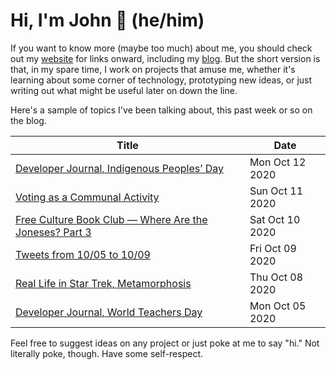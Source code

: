 # Hi, I'm John 👋 (he/him)

If you want to know more (maybe too much) about me, you should check out my [website](https://john.colagioia.net/) for links onward, including my [blog](https://john.colagioia.net/blog).  But the short version is that, in my spare time, I work on projects that amuse me, whether it's learning about some corner of technology, prototyping new ideas, or just writing out what might be useful later on down the line.

Here's a sample of topics I've been talking about, this past week or so on the blog.

|Title|Date|
|-----|-------|
|[Developer Journal, Indigenous Peoples’ Day](https://john.colagioia.net/blog/2020/10/12/america.html)|Mon Oct 12 2020|
|[Voting as a Communal Activity](https://john.colagioia.net/blog/2020/10/11/vote.html)|Sun Oct 11 2020|
|[Free Culture Book Club — Where Are the Joneses? Part 3](https://john.colagioia.net/blog/2020/10/10/joneses3.html)|Sat Oct 10 2020|
|[Tweets from 10/05 to 10/09](https://john.colagioia.net/blog/media/2020/10/09/week.html)|Fri Oct 09 2020|
|[Real Life in Star Trek, Metamorphosis](https://john.colagioia.net/blog/2020/10/08/meta.html)|Thu Oct 08 2020|
|[Developer Journal, World Teachers Day](https://john.colagioia.net/blog/2020/10/05/teacher.html)|Mon Oct 05 2020|

Feel free to suggest ideas on any project or just poke at me to say "hi." Not literally poke, though. Have some self-respect.
